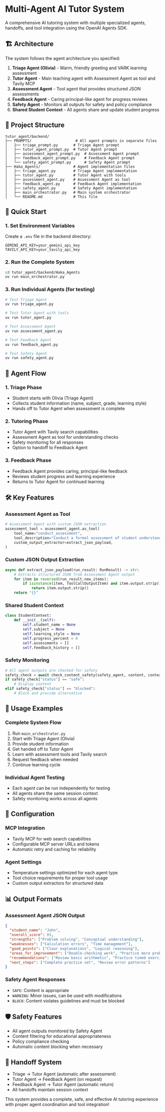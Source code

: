 # Multi-Agent AI Tutor System

A comprehensive AI tutoring system with multiple specialized agents, handoffs, and tool integration using the OpenAI Agents SDK.

## 🏗️ Architecture

The system follows the agent architecture you specified:

1. **Triage Agent (Olivia)** - Warm, friendly greeting and VARK learning assessment
2. **Tutor Agent** - Main teaching agent with Assessment Agent as tool and Tavily MCP
3. **Assessment Agent** - Tool agent that provides structured JSON assessments
4. **Feedback Agent** - Caring principal-like agent for progress reviews
5. **Safety Agent** - Monitors all outputs for safety and policy compliance
6. **Shared Student Context** - All agents share and update student progress

## 📁 Project Structure

```
tutor_agent/backend/
├── PROMPTS/                    # All agent prompts in separate files
│   ├── triage_prompt.py       # Triage Agent prompt
│   ├── tutor_agent_prompt.py  # Tutor Agent prompt
│   ├── assessment_agent_prompt.py  # Assessment Agent prompt
│   ├── feedback_agent_prompt.py    # Feedback Agent prompt
│   └── safety_agent_prompt.py      # Safety Agent prompt
├── Haka_Agents/               # Agent implementation files
│   ├── triage_agent.py        # Triage Agent implementation
│   ├── tutor_agent.py         # Tutor Agent with tools
│   ├── assessment_agent.py    # Assessment Agent as tool
│   ├── feedback_agent.py      # Feedback Agent implementation
│   ├── safety_agent.py        # Safety Agent implementation
│   ├── main_orchestrator.py   # Main system orchestrator
│   └── README.md              # This file
```

## 🚀 Quick Start

### 1. Set Environment Variables

Create a `.env` file in the backend directory:

```env
GEMINI_API_KEY=your_gemini_api_key
TAVILY_API_KEY=your_tavily_api_key
```

### 2. Run the Complete System

```bash
cd tutor_agent/backend/Haka_Agents
uv run main_orchestrator.py
```

### 3. Run Individual Agents (for testing)

```bash
# Test Triage Agent
uv run triage_agent.py

# Test Tutor Agent with tools
uv run tutor_agent.py

# Test Assessment Agent
uv run assessment_agent.py

# Test Feedback Agent
uv run feedback_agent.py

# Test Safety Agent
uv run safety_agent.py
```

## 🔄 Agent Flow

### 1. Triage Phase
- Student starts with Olivia (Triage Agent)
- Collects student information (name, subject, grade, learning style)
- Hands off to Tutor Agent when assessment is complete

### 2. Tutoring Phase
- Tutor Agent with Tavily search capabilities
- Assessment Agent as tool for understanding checks
- Safety monitoring for all responses
- Option to handoff to Feedback Agent

### 3. Feedback Phase
- Feedback Agent provides caring, principal-like feedback
- Reviews student progress and learning experience
- Returns to Tutor Agent for continued learning

## 🛠️ Key Features

### Assessment Agent as Tool
```python
# Assessment Agent with custom JSON extraction
assessment_tool = assessment_agent.as_tool(
    tool_name="conduct_assessment",
    tool_description="Conduct a formal assessment of student understanding",
    custom_output_extractor=extract_json_payload,
)
```

### Custom JSON Output Extraction
```python
async def extract_json_payload(run_result: RunResult) -> str:
    # Extracts structured JSON from Assessment Agent output
    for item in reversed(run_result.new_items):
        if isinstance(item, ToolCallOutputItem) and item.output.strip().startswith("{"):
            return item.output.strip()
    return "{}"
```

### Shared Student Context
```python
class StudentContext:
    def __init__(self):
        self.student_name = None
        self.subject = None
        self.learning_style = None
        self.progress_percent = 0
        self.assessments = []
        self.feedback_history = []
```

### Safety Monitoring
```python
# All agent outputs are checked for safety
safety_check = await check_content_safety(safety_agent, content, context)
if safety_check["status"] == "safe":
    # Display content
elif safety_check["status"] == "blocked":
    # Block and provide alternative
```

## 🎯 Usage Examples

### Complete System Flow
1. Run `main_orchestrator.py`
2. Start with Triage Agent (Olivia)
3. Provide student information
4. Get handed off to Tutor Agent
5. Learn with assessment tools and Tavily search
6. Request feedback when needed
7. Continue learning cycle

### Individual Agent Testing
- Each agent can be run independently for testing
- All agents share the same session context
- Safety monitoring works across all agents

## 🔧 Configuration

### MCP Integration
- Tavily MCP for web search capabilities
- Configurable MCP server URLs and tokens
- Automatic retry and caching for reliability

### Agent Settings
- Temperature settings optimized for each agent type
- Tool choice requirements for proper tool usage
- Custom output extractors for structured data

## 📊 Output Formats

### Assessment Agent JSON Output
```json
{
  "student_name": "John",
  "overall_score": 85,
  "strengths": ["Problem solving", "Conceptual understanding"],
  "weaknesses": ["Calculation errors", "Time management"],
  "good_points": ["Clear explanations", "Logical reasoning"],
  "areas_for_improvement": ["Double-checking work", "Practice more problems"],
  "recommendations": ["Review basic arithmetic", "Practice timed exercises"],
  "next_steps": ["Complete practice set", "Review error patterns"]
}
```

### Safety Agent Responses
- `SAFE`: Content is appropriate
- `WARNING`: Minor issues, can be used with modifications
- `BLOCK`: Content violates guidelines and must be blocked

## 🛡️ Safety Features

- All agent outputs monitored by Safety Agent
- Content filtering for educational appropriateness
- Policy compliance checking
- Automatic content blocking when necessary

## 🔄 Handoff System

- Triage → Tutor Agent (automatic after assessment)
- Tutor Agent → Feedback Agent (on request)
- Feedback Agent → Tutor Agent (automatic return)
- All handoffs maintain session context

This system provides a complete, safe, and effective AI tutoring experience with proper agent coordination and tool integration!
